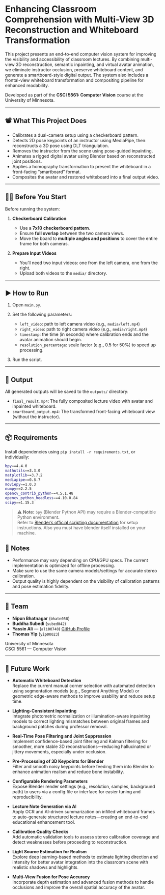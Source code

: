 # Enhancing Classroom Comprehension with Multi-View 3D Reconstruction and Whiteboard Transformation

This project presents an end-to-end computer vision system for improving the visibility and accessibility of classroom lectures. By combining multi-view 3D reconstruction, semantic inpainting, and virtual avatar animation, we eliminate instructor occlusion, preserve whiteboard content, and generate a smartboard-style digital output. The system also includes a frontal-view whiteboard transformation and compositing pipeline for enhanced readability.

Developed as part of the **CSCI 5561: Computer Vision** course at the University of Minnesota.

---

## 📽️ What This Project Does

- Calibrates a dual-camera setup using a checkerboard pattern.
- Detects 2D pose keypoints of an instructor using MediaPipe, then reconstructs a 3D pose using DLT triangulation.
- Removes the instructor from the scene using pose-guided inpainting.
- Animates a rigged digital avatar using Blender based on reconstructed joint positions.
- Applies a homography transformation to present the whiteboard in a front-facing “smartboard” format.
- Composites the avatar and restored whiteboard into a final output video.

---

## 🧑‍🏫 Before You Start

Before running the system:

1. **Checkerboard Calibration**
   - Use a **7x10 checkerboard pattern**.
   - Ensure **full overlap** between the two camera views.
   - Move the board to **multiple angles and positions** to cover the entire frame for both cameras.

2. **Prepare Input Videos**
   - You’ll need two input videos: one from the left camera, one from the right.
   - Upload both videos to the `media/` directory.

---

## ▶️ How to Run

1. Open `main.py`.
2. Set the following parameters:
   - `left_video`: path to left camera video (e.g., `media/left.mp4`)
   - `right_video`: path to right camera video (e.g., `media/right.mp4`)
   - `timestamp`: the time (in seconds) where calibration ends and the avatar animation should begin.
   - `resolution_percentage`: scale factor (e.g., 0.5 for 50%) to speed up processing.

3. Run the script.

---

## 📂 Output

All generated outputs will be saved to the `outputs/` directory:

- `final_result.mp4`: The fully composited lecture video with avatar and inpainted whiteboard.
- `smartboard_output.mp4`: The transformed front-facing whiteboard view (without the instructor).

---


## 📦 Requirements

Install dependencies using `pip install -r requirements.txt`, or individually:

```bash
bpy==4.4.0  
mathutils==3.3.0  
matplotlib==3.7.2  
mediapipe==0.8.7  
moviepy==1.0.3  
numpy==2.2.5  
opencv_contrib_python==4.5.1.48  
opencv_python_headless==4.10.0.84  
scipy==1.15.3  
```
> ⚠️ **Note:** `bpy` (Blender Python API) may require a Blender-compatible Python environment.  
> Refer to [Blender’s official scripting documentation](https://docs.blender.org/api/current/info_quickstart.html) for setup instructions.
> Also you must have blender itself installed on your machine.

## 📌 Notes
- Performance may vary depending on CPU/GPU specs. The current implementation is optimized for offline processing.
- Make sure to use the same camera models/settings for accurate stereo calibration.
- Output quality is highly dependent on the visibility of calibration patterns and pose estimation fidelity.
  
---

## 👥 Team

- **Nipun Bhatnagar** (`bhatn058`)  
- **Buddha Subedi**  (`subed042`)
- **Yassin Ali** — (`ali00740`) [GitHub Profile](https://github.com/Y-Elsayed)  
- **Thomas Yip** (`yip00023`) 

University of Minnesota  
CSCI 5561 — Computer Vision

---

## 🏁 Future Work


- **Automatic Whiteboard Detection**  
  Replace the current manual corner selection with automated detection using segmentation models (e.g., Segment Anything Model) or geometric edge-aware methods to improve usability and reduce setup time.

- **Lighting-Consistent Inpainting**  
  Integrate photometric normalization or illumination-aware inpainting models to correct lighting mismatches between original frames and background patches during professor removal.

- **Real-Time Pose Filtering and Joint Suppression**  
  Implement confidence-based joint filtering and Kalman filtering for smoother, more stable 3D reconstructions—reducing hallucinated or jittery movements, especially under occlusion.

- **Pre-Processing of 3D Keypoints for Blender**  
  Filter and smooth noisy keypoints before feeding them into Blender to enhance animation realism and reduce bone instability.

- **Configurable Rendering Parameters**  
  Expose Blender render settings (e.g., resolution, samples, background path) to users via a config file or interface for easier tuning and reproducibility.

- **Lecture Note Generation via AI**  
  Apply OCR and AI-driven summarization on infilled whiteboard frames to auto-generate structured lecture notes—creating an end-to-end educational enhancement tool.

- **Calibration Quality Checks**  
  Add automatic validation tools to assess stereo calibration coverage and detect weaknesses before proceeding to reconstruction.

- **Light Source Estimation for Realism**  
  Explore deep learning-based methods to estimate lighting direction and intensity for better avatar integration into the classroom scene with realistic shadows and highlights.

- **Multi-View Fusion for Pose Accuracy**  
  Incorporate depth estimation and advanced fusion methods to handle occlusions and improve the overall spatial accuracy of the avatar.
